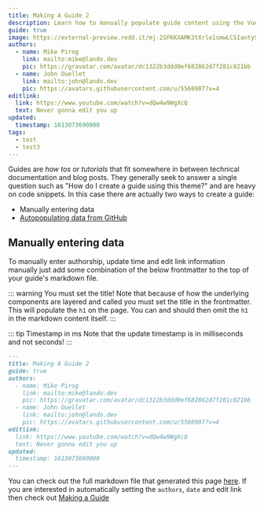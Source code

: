 ```yaml
---
title: Making A Guide 2
description: Learn how to manually populate guide content using the VuePress 2 Default Theme Plus.
guide: true
image: https://external-preview.redd.it/mj-2SFKKXAMK3tXrlo1smwLCSIantySqxSgfgMoJH2U.jpg?width=640&crop=smart&auto=webp&s=4f983b744fba16877e80218131a917b92904af26
authors:
  - name: Mike Pirog
    link: mailto:mike@lando.dev
    pic: https://gravatar.com/avatar/dc1322b3ddd0ef682862d7f281c821bb
  - name: John Ouellet
    link: mailto:john@lando.dev
    pic: https://avatars.githubusercontent.com/u/5560907?v=4
editlink:
  link: https://www.youtube.com/watch?v=dQw4w9WgXcQ
  text: Never gonna edit you up
updated:
  timestamp: 1613073690000
tags:
  - test
  - test3
---
```


Guides are _how tos_ or _tutorials_ that fit somewhere in between technical documentation and blog posts. They generally
seek to answer a single question such as "How do I create a guide using this theme?" and are heavy on code snippets. In this case there are actually two ways to create a guide:

* Manually entering data
* [Autopopulating data from GitHub](./making-a-guide.html)

## Manually entering data

To manually enter authorship, update time and edit link information manually just add some combination of the below frontmatter to the top of your guide's markdown file.

::: warning You must set the title!
Note that because of how the underlying components are layered and called you must set the title in the frontmatter. This will populate the `h1` on the page. You can and should then omit the `h1` in the markdown content itself.
:::

::: tip Timestamp in ms
Note that the update timestamp is in milliseconds and not seconds!
:::

```md
---
title: Making A Guide 2
guide: true
authors:
  - name: Mike Pirog
    link: mailto:mike@lando.dev
    pic: https://gravatar.com/avatar/dc1322b3ddd0ef682862d7f281c821bb
  - name: John Ouellet
    link: mailto:john@lando.dev
    pic: https://avatars.githubusercontent.com/u/5560907?v=4
editlink:
  link: https://www.youtube.com/watch?v=dQw4w9WgXcQ
  text: Never gonna edit you up
updated:
  timestamp: 1613073690000
---
```

You can check out the full markdown file that generated this page [here](https://github.com/lando/vuepress-theme-default-plus/blob/main/docs/making-a-guide-2.html). If you are interested in automatically setting the `authors`, `date` and edit link then check out [Making a Guide](./making-a-guide.html)
